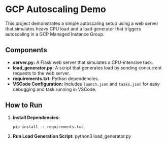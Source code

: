# GCP Autoscaling Demo

This project demonstrates a simple autoscaling setup using a web server that simulates heavy CPU load and a load generator that triggers autoscaling in a GCP Managed Instance Group.

## Components

- **server.py:** A Flask web server that simulates a CPU-intensive task.
- **load_generator.py:** A script that generates load by sending concurrent requests to the web server.
- **requirements.txt:** Python dependencies.
- **VSCode Configuration:** Includes `launch.json` and `tasks.json` for easy debugging and task running in VSCode.

## How to Run

1. **Install Dependencies:**

   ```bash
   pip install -r requirements.txt

2. **Run Load Generation Script:**
 python3 load_generator.py
